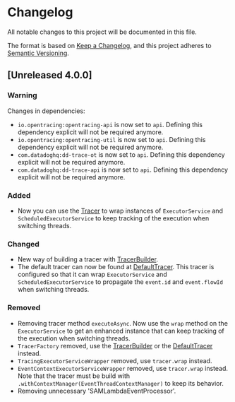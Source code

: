 # Changelog

All notable changes to this project will be documented in this file.

The format is based on [Keep a Changelog](https://keepachangelog.com/en/1.0.0/),
and this project adheres to [Semantic Versioning](https://semver.org/spec/v2.0.0.html).

## [Unreleased 4.0.0] 

### Warning

Changes in dependencies:
- `io.opentracing:opentracing-api` is now set to `api`. Defining this dependency explicit will not be required anymore.
- `io.opentracing:opentracing-util` is now set to `api`. Defining this dependency explicit will not be required anymore.
- `com.datadoghq:dd-trace-ot` is now set to `api`. Defining this dependency explicit will not be required anymore.
- `com.datadoghq:dd-trace-api` is now set to `api`. Defining this dependency explicit will not be required anymore.

### Added

- Now you can use the [Tracer](/tracing/src/main/kotlin/br/com/guiabolso/tracing/Tracer.kt) to wrap instances of
`ExecutorService` and `ScheduledExecutorService` to keep tracking of the execution when switching threads.

### Changed

- New way of building a tracer with [TracerBuilder](/tracing/src/main/kotlin/br/com/guiabolso/tracing/builder/TracerBuilder.kt).
- The default tracer can now be found at [DefaultTracer](/core/src/main/kotlin/br/com/guiabolso/events/tracer/DefaultTracer.kt).
This tracer is configured so that it can wrap `ExecutorService` and `ScheduledExecutorService` to propagate the `event.id`
and `event.flowId` when switching threads.

### Removed

- Removing tracer method `executeAsync`. Now use the `wrap` method on the `ExecutorService` to get an enhanced instance
that can keep tracking of the execution when switching threads.
- `TracerFactory` removed, use the [TracerBuilder](/tracing/src/main/kotlin/br/com/guiabolso/tracing/builder/TracerBuilder.kt) or
the [DefaultTracer](/core/src/main/kotlin/br/com/guiabolso/events/tracer/DefaultTracer.kt) instead.
- `TracingExecutorServiceWrapper` removed, use `tracer.wrap` instead.
- `EventContextExecutorServiceWrapper` removed, use `tracer.wrap` instead. Note that the tracer must be build with 
`.withContextManager(EventThreadContextManager)` to keep its behavior.
- Removing unnecessary 'SAMLambdaEventProcessor'.